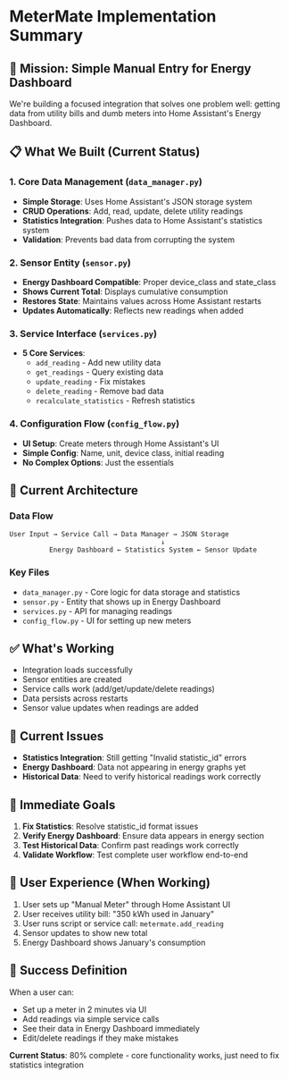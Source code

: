 # MeterMate Implementation Summary

## 🎯 Mission: Simple Manual Entry for Energy Dashboard

We're building a focused integration that solves one problem well: getting data from utility bills and dumb meters into Home Assistant's Energy Dashboard.

## 📋 What We Built (Current Status)

### 1. Core Data Management (`data_manager.py`)
- **Simple Storage**: Uses Home Assistant's JSON storage system
- **CRUD Operations**: Add, read, update, delete utility readings
- **Statistics Integration**: Pushes data to Home Assistant's statistics system
- **Validation**: Prevents bad data from corrupting the system

### 2. Sensor Entity (`sensor.py`)
- **Energy Dashboard Compatible**: Proper device_class and state_class
- **Shows Current Total**: Displays cumulative consumption
- **Restores State**: Maintains values across Home Assistant restarts
- **Updates Automatically**: Reflects new readings when added

### 3. Service Interface (`services.py`)
- **5 Core Services**:
  - `add_reading` - Add new utility data
  - `get_readings` - Query existing data
  - `update_reading` - Fix mistakes
  - `delete_reading` - Remove bad data
  - `recalculate_statistics` - Refresh statistics

### 4. Configuration Flow (`config_flow.py`)
- **UI Setup**: Create meters through Home Assistant's UI
- **Simple Config**: Name, unit, device class, initial reading
- **No Complex Options**: Just the essentials

## 🔧 Current Architecture

### Data Flow
```
User Input → Service Call → Data Manager → JSON Storage
                                      ↓
          Energy Dashboard ← Statistics System ← Sensor Update
```

### Key Files
- `data_manager.py` - Core logic for data storage and statistics
- `sensor.py` - Entity that shows up in Energy Dashboard
- `services.py` - API for managing readings
- `config_flow.py` - UI for setting up new meters

## ✅ What's Working
- Integration loads successfully
- Sensor entities are created
- Service calls work (add/get/update/delete readings)
- Data persists across restarts
- Sensor value updates when readings are added

## 🔄 Current Issues
- **Statistics Integration**: Still getting "Invalid statistic_id" errors
- **Energy Dashboard**: Data not appearing in energy graphs yet
- **Historical Data**: Need to verify historical readings work correctly

## 🎯 Immediate Goals
1. **Fix Statistics**: Resolve statistic_id format issues
2. **Verify Energy Dashboard**: Ensure data appears in energy section
3. **Test Historical Data**: Confirm past readings work correctly
4. **Validate Workflow**: Test complete user workflow end-to-end

## 📝 User Experience (When Working)
1. User sets up "Manual Meter" through Home Assistant UI
2. User receives utility bill: "350 kWh used in January"
3. User runs script or service call: `metermate.add_reading`
4. Sensor updates to show new total
5. Energy Dashboard shows January's consumption

## 🚀 Success Definition
When a user can:
- Set up a meter in 2 minutes via UI
- Add readings via simple service calls
- See their data in Energy Dashboard immediately
- Edit/delete readings if they make mistakes

**Current Status**: 80% complete - core functionality works, just need to fix statistics integration
